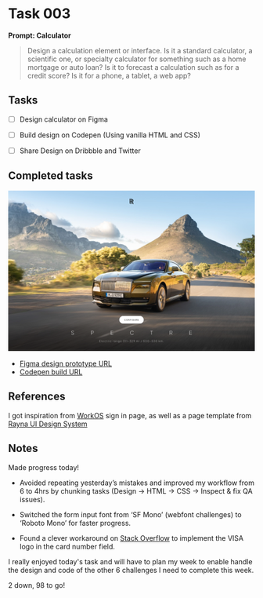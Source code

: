 # Task 003



**Prompt: Calculator**

> Design a calculation element or interface. Is it a standard calculator, a scientific one, or specialty calculator for something such as a home mortgage or auto loan? Is it to forecast a calculation such as for a credit score? Is it for a phone, a tablet, a web app?


## Tasks
- [ ]  Design calculator on Figma
- [ ]  Build design on Codepen (Using vanilla HTML and CSS)
- [ ]  Share Design on Dribbble and Twitter


## Completed tasks
![An image of a landing page designed as part of a UI design and code challenge](https://github.com/Dum3bi/100-day-UI-design-and-code-challenge/blob/0a947308ea556e4de9bd0302bb53f5eaf9aaa412/projects/003/build/images/003_Landing-page.png?raw=true)

- [Figma design prototype URL](https://www.figma.com/proto/7QRpWdER7fWJe4tI8eOejn/100-Days-UI-challenge?page-id=65%3A312&type=design&node-id=65-313&viewport=1263%2C531%2C0.81&t=rvUi0FpURRECFVfZ-1&scaling=scale-down&mode=design)
- [Codepen build URL](https://codepen.io/dum3bi/full/BaEvrNy)



## References

I got inspiration from [WorkOS](https://dashboard.workos.com/signin) sign in page, as well as a page template from [Rayna UI Design System](https://www.raynaui.com/)


## Notes

Made progress today!

- Avoided repeating yesterday’s mistakes and improved my workflow from 6 to 4hrs by chunking tasks (Design -> HTML -> CSS -> Inspect & fix QA issues).

- Switched the form input font from ‘SF Mono’ (webfont challenges) to ‘Roboto Mono’ for faster progress.

- Found a clever workaround on [Stack Overflow](https://stackoverflow.com/questions/20740523/place-an-image-inside-a-text-field) to implement the VISA logo in the card number field. 

I really enjoyed today's task and will have to plan my week to enable handle the design and code of the other 6 challenges I need to complete this week.

2 down, 98 to go!